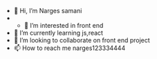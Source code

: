 - 👋 Hi, I’m Narges samani
- - 👀 I’m interested in front end
- 🌱 I’m currently learning js,react
- 💞️ I’m looking to collaborate on front end project
- 📫 How to reach me narges123334444

<!---
nargesjavidansamani/nargesjavidansamani is a ✨ special ✨ repository because its `README.md` (this file) appears on your GitHub profile.
You can click the Preview link to take a look at your changes.
--->
